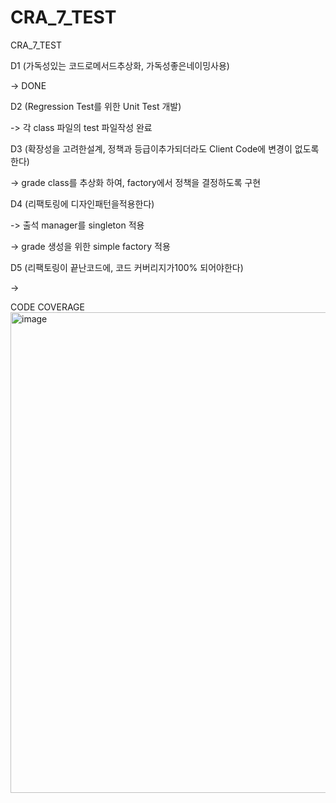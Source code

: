 # CRA_7_TEST
CRA_7_TEST

D1 (가독성있는 코드로메서드추상화, 가독성좋은네이밍사용)

-> DONE

D2 (Regression Test를 위한 Unit Test 개발)

 -> 각 class 파일의 test 파일작성 완료 

D3 (확장성을 고려한설계, 정책과 등급이추가되더라도 Client Code에 변경이 없도록 한다)

  -> grade class를 추상화 하여, factory에서 정책을 결정하도록 구현

D4 (리팩토링에 디자인패턴을적용한다)

  -> 출석 manager를 singleton 적용
  
  -> grade 생성을 위한 simple factory 적용
  
D5 (리팩토링이 끝난코드에, 코드 커버리지가100% 되어야한다)

  -> 



CODE COVERAGE
<img width="1320" height="769" alt="image" src="https://github.com/user-attachments/assets/a0dea4a4-28e1-407e-bb97-15c38809d985" />

